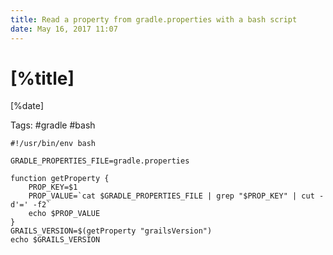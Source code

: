 ```yaml
---
title: Read a property from gradle.properties with a bash script
date: May 16, 2017 11:07
---
```


# [%title]

[%date]

Tags: #gradle #bash

```
#!/usr/bin/env bash

GRADLE_PROPERTIES_FILE=gradle.properties

function getProperty {
    PROP_KEY=$1
    PROP_VALUE=`cat $GRADLE_PROPERTIES_FILE | grep "$PROP_KEY" | cut -d'=' -f2`
    echo $PROP_VALUE
}
GRAILS_VERSION=$(getProperty "grailsVersion")
echo $GRAILS_VERSION
```


